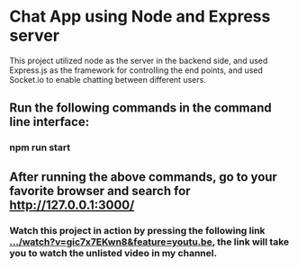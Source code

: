# Chat App using Node and Express server

This project utilized node as the server in the backend side, and used Express.js as the framework for controlling the end points, and used Socket.io to enable chatting between different users.

## Run the following commands in the command line interface:

### npm run start

## After running the above commands, go to your favorite browser and search for http://127.0.0.1:3000/


### Watch this project in action by pressing the following link [.../watch?v=gic7x7EKwn8&feature=youtu.be](https://www.youtube.com/watch?v=gic7x7EKwn8&feature=youtu.be), the link will take you to watch the unlisted video in my channel.
